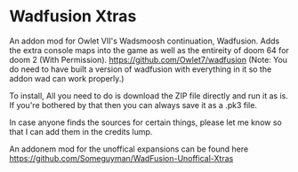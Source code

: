 # Wadfusion Xtras
 An addon mod for Owlet VII's Wadsmoosh continuation, Wadfusion. Adds the extra console maps into the game as well as the entireity of doom 64 for doom 2 (With Permission).
 https://github.com/Owlet7/wadfusion (Note: You do need to have built a version of wadfusion with everything in it so the addon wad can work properly.)

 To install, All you need to do is download the ZIP file directly and run it as is. If you're bothered by that then you can always save it as a .pk3 file.

In case anyone finds the sources for certain things, please let me know so that I can add them in the credits lump.

An addonem mod for the unoffical expansions can be found here https://github.com/Someguyman/WadFusion-Unoffical-Xtras

